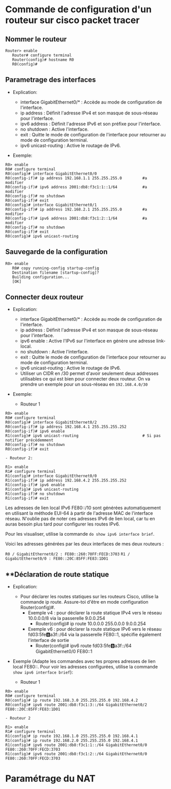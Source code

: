 # Commande de configuration d'un routeur sur cisco packet tracer

## **Nommer le routeur**

```
Router> enable
   Router# configure terminal
   Router(config)# hostname R0
   R0(config)# 
```

## **Parametrage des interfaces**

- Explication:
    * interface GigabitEthernet0/* : Accède au mode de configuration de l'interface.
    * ip address : Définit l'adresse IPv4 et son masque de sous-réseau pour l'interface.
    * ipv6 address : Définit l'adresse IPv6 et son préfixe pour l'interface.
    * no shutdown : Active l'interface.
    * exit : Quitte le mode de configuration de l'interface pour retourner au mode de configuration terminal.
    * ipv6 unicast-routing : Active le routage de IPv6.

- Exemple:

```
R0> enable
R0# configure terminal
R0(config)# interface GigabitEthernet0/0
R0(config-if)# ip address 192.168.1.1 255.255.255.0         #a modifier
R0(config-if)# ipv6 address 2001:db8:f3c1:1::1/64           #a modifier
R0(config-if)# no shutdown
R0(config-if)# exit
R0(config)# interface GigabitEthernet0/1
R0(config-if)# ip address 192.168.2.1 255.255.255.0         #a modifier
R0(config-if)# ipv6 address 2001:db8:f3c1:2::1/64           #a modifier
R0(config-if)# no shutdown
R0(config-if)# exit
R0(config)# ipv6 unicast-routing
```

## **Sauvegarde de la configuration**

```
R0> enable
   R0# copy running-config startup-config
   Destination filename [startup-config]? 
   Building configuration...
   [OK]
```

## **Connecter deux routeur**

- Explication:  
    - interface GigabitEthernet0/* : Accède au mode de configuration de l'interface.
    - ip address : Définit l'adresse IPv4 et son masque de sous-réseau pour l'interface.
    - ipv6 enable : Active l'IPv6 sur l'interface en génère une adresse link-local.
    - no shutdown : Active l'interface.
    - exit : Quitte le mode de configuration de l'interface pour retourner au mode de configuration terminal.
    - ipv6 unicast-routing : Active le routage de IPv6.
    - Utiliser un CIDR en /30 permet d'avoir seulement deux addresses utilisables ce qui est bien pour connecter deux routeur. On va prendre un exemple pour un sous-réseau en `192.168.4.0/30`

- Exemple:

    - Routeur 1

```
R0> enable
R0# configure terminal
R0(config)# interface GigabitEthernet0/2
R0(config-if)# ip address 192.168.4.1 255.255.255.252
R0(config-if)# ipv6 enable
R1(config)# ipv6 unicast-routing                            # Si pas notifier précédemment
R0(config-if)# no shutdown
R0(config-if)# exit

```
    - Routeur 2:

```
R1> enable
R1# configure terminal
R1(config)# interface GigabitEthernet0/0
R1(config-if)# ip address 192.168.4.2 255.255.255.252
R1(config-if)# ipv6 enable
R1(config)# ipv6 unicast-routing
R1(config-if)# no shutdown
R1(config-if)# exit
```

Les adresses de lien local IPv6 FE80::/10 sont générées automatiquement en utilisant la méthode EUI-64 à partir de l'adresse MAC de l'interface réseau. N'oublie pas de noter ces adresses IPv6 de lien local, car tu en auras besoin plus tard pour configurer les routes IPv6.

Pour les visualiser, utilise la commande `do show ipv6 interface brief`.

Voici les adresses générées par les deux interfaces de mes deux routeurs :

`R0 / GigabitEthernet0/2 : FE80::260:70FF:FECD:3703`
`R1 / GigabitEthernet0/0 : FE80::20C:85FF:FE83:1D01`

## **Déclaration de route statique 

- Explication:
    - Pour déclarer les routes statiques sur les routeurs Cisco, utilise la commande ip route. Assure-toi d'être en mode configuration Router(config)#.
        - Exemple v4 : pour déclarer la route statique IPv4 vers le réseau 10.0.0.0/8 via la passerelle 9.0.0.254
            - Router(config)# ip route 10.0.0.0 255.0.0.0 9.0.0.254
        - Exemple v6 : pour déclarer la route statique IPv6 vers le réseau fd03:5fe:b:a3f::/64 via la passerelle FE80::1, spécifie également l'interface de sortie
            - Router(config)# ipv6 route fd03:5fe:b:a3f::/64 GigabitEthernet0/0 FE80::1

- Exemple (Adapte les commandes avec tes propres adresses de lien local FE80::. Pour voir les adresses configurées, utilise la commande `show ipv6 interface brief`):

    - Routeur 1
```
R0> enable
R0# configure terminal
R0(config)# ip route 192.168.3.0 255.255.255.0 192.168.4.2
R0(config)# ipv6 route 2001:db8:f3c1:3::/64 GigabitEthernet0/2 FE80::20C:85FF:FE83:1D01
```

    - Routeur 2
```
R1> enable
R1# configure terminal
R1(config)# ip route 192.168.1.0 255.255.255.0 192.168.4.1
R1(config)# ip route 192.168.2.0 255.255.255.0 192.168.4.1
R1(config)# ipv6 route 2001:db8:f3c1:1::/64 GigabitEthernet0/0 FE80::260:70FF:FECD:3703
R1(config)# ipv6 route 2001:db8:f3c1:2::/64 GigabitEthernet0/0 FE80::260:70FF:FECD:3703
```

# **Paramétrage du NAT**